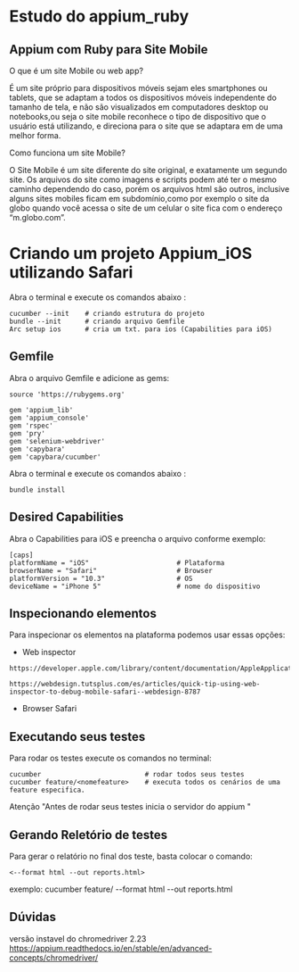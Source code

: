 #  Estudo do appium_ruby

## Appium com Ruby para Site Mobile

O que é um site Mobile ou web app?

  É um site próprio para dispositivos móveis sejam eles smartphones ou tablets, que se adaptam a todos os dispositivos móveis independente do tamanho de tela, e não são visualizados em computadores desktop ou notebooks,ou seja o site mobile reconhece o tipo de dispositivo que o usuário está utilizando, e direciona para o site que  se adaptara em de uma melhor forma.

Como funciona um site Mobile?

  O Site Mobile é um site diferente do site original, e exatamente um segundo site. Os arquivos do site como imagens e scripts podem até ter o mesmo caminho dependendo do caso, porém os arquivos html são outros, inclusive alguns sites mobiles ficam em subdomínio,como por exemplo o site da globo quando você acessa o site de um celular o site fica com o endereço “m.globo.com”.

# Criando um projeto Appium_iOS utilizando Safari

Abra o terminal e execute os comandos abaixo :
```
cucumber --init    # criando estrutura do projeto
bundle --init      # criando arquivo Gemfile
Arc setup ios      # cria um txt. para ios (Capabilities para iOS)
```
## Gemfile

Abra o arquivo Gemfile e adicione as gems:
```
source 'https://rubygems.org'

gem 'appium_lib'
gem 'appium_console'
gem 'rspec'
gem 'pry'
gem 'selenium-webdriver'
gem 'capybara'
gem 'capybara/cucumber'
```
Abra o terminal e execute os comandos abaixo :
```
bundle install    
```
## Desired Capabilities

Abra o Capabilities para iOS e preencha o arquivo conforme exemplo:
 ```
 [caps]
platformName = "iOS"                      # Plataforma
browserName = "Safari"                    # Browser
platformVersion = "10.3"                  # OS
deviceName = "iPhone 5"                   # nome do dispositivo
```
## Inspecionando elementos

Para inspecionar os elementos na plataforma podemos usar essas opções:
- Web inspector
```
https://developer.apple.com/library/content/documentation/AppleApplications/Conceptual/Safari_Developer_Guide/Introduction/Introduction.html
```
```
https://webdesign.tutsplus.com/es/articles/quick-tip-using-web-inspector-to-debug-mobile-safari--webdesign-8787
```
- Browser Safari

## Executando seus testes

 Para rodar os testes execute os comandos no terminal:
  ```
  cucumber                          # rodar todos seus testes
  cucumber feature/<nomefeature>    # executa todos os cenários de uma feature especifica.
  ```
  Atenção "Antes de rodar seus testes inicia o servidor do appium "

## Gerando Reletório de testes

  Para gerar o relatório no final dos teste, basta colocar o comando:
  ```
  <--format html --out reports.html>
  ```
  exemplo: cucumber feature/<nomefeature> --format html --out reports.html

## Dúvidas

versão instavel do chromedriver 2.23
https://appium.readthedocs.io/en/stable/en/advanced-concepts/chromedriver/